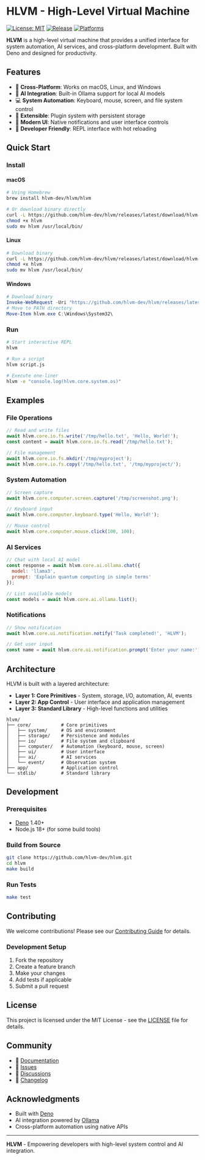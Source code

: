 # HLVM - High-Level Virtual Machine

[![License: MIT](https://img.shields.io/badge/License-MIT-yellow.svg)](https://opensource.org/licenses/MIT)
[![Release](https://img.shields.io/github/v/release/hlvm-dev/hlvm)](https://github.com/hlvm-dev/hlvm/releases)
[![Platforms](https://img.shields.io/badge/platform-macOS%20%7C%20Linux%20%7C%20Windows-blue.svg)](https://github.com/hlvm-dev/hlvm/releases)

**HLVM** is a high-level virtual machine that provides a unified interface for system automation, AI services, and cross-platform development. Built with Deno and designed for productivity.

## Features

- 🚀 **Cross-Platform**: Works on macOS, Linux, and Windows
- 🤖 **AI Integration**: Built-in Ollama support for local AI models
- 💻 **System Automation**: Keyboard, mouse, screen, and file system control
- 🔧 **Extensible**: Plugin system with persistent storage
- 📱 **Modern UI**: Native notifications and user interface controls
- 🎯 **Developer Friendly**: REPL interface with hot reloading

## Quick Start

### Install

#### macOS
```bash
# Using Homebrew
brew install hlvm-dev/hlvm/hlvm

# Or download binary directly
curl -L https://github.com/hlvm-dev/hlvm/releases/latest/download/hlvm-macos-x64 -o hlvm
chmod +x hlvm
sudo mv hlvm /usr/local/bin/
```

#### Linux
```bash
# Download binary
curl -L https://github.com/hlvm-dev/hlvm/releases/latest/download/hlvm-linux-x64 -o hlvm
chmod +x hlvm
sudo mv hlvm /usr/local/bin/
```

#### Windows
```powershell
# Download binary
Invoke-WebRequest -Uri "https://github.com/hlvm-dev/hlvm/releases/latest/download/hlvm-windows-x64.exe" -OutFile "hlvm.exe"
# Move to PATH directory
Move-Item hlvm.exe C:\Windows\System32\
```

### Run

```bash
# Start interactive REPL
hlvm

# Run a script
hlvm script.js

# Execute one-liner
hlvm -e "console.log(hlvm.core.system.os)"
```

## Examples

### File Operations
```javascript
// Read and write files
await hlvm.core.io.fs.write('/tmp/hello.txt', 'Hello, World!');
const content = await hlvm.core.io.fs.read('/tmp/hello.txt');

// File management
await hlvm.core.io.fs.mkdir('/tmp/myproject');
await hlvm.core.io.fs.copy('/tmp/hello.txt', '/tmp/myproject/');
```

### System Automation
```javascript
// Screen capture
await hlvm.core.computer.screen.capture('/tmp/screenshot.png');

// Keyboard input
await hlvm.core.computer.keyboard.type('Hello, World!');

// Mouse control
await hlvm.core.computer.mouse.click(100, 100);
```

### AI Services
```javascript
// Chat with local AI model
const response = await hlvm.core.ai.ollama.chat({
  model: 'llama3',
  prompt: 'Explain quantum computing in simple terms'
});

// List available models
const models = await hlvm.core.ai.ollama.list();
```

### Notifications
```javascript
// Show notification
await hlvm.core.ui.notification.notify('Task completed!', 'HLVM');

// Get user input
const name = await hlvm.core.ui.notification.prompt('Enter your name:');
```

## Architecture

HLVM is built with a layered architecture:

- **Layer 1: Core Primitives** - System, storage, I/O, automation, AI, events
- **Layer 2: App Control** - User interface and application management
- **Layer 3: Standard Library** - High-level functions and utilities

```
hlvm/
├── core/           # Core primitives
│   ├── system/     # OS and environment
│   ├── storage/    # Persistence and modules
│   ├── io/         # File system and clipboard
│   ├── computer/   # Automation (keyboard, mouse, screen)
│   ├── ui/         # User interface
│   ├── ai/         # AI services
│   └── event/      # Observation system
├── app/            # Application control
└── stdlib/         # Standard library
```

## Development

### Prerequisites
- [Deno](https://deno.land/) 1.40+
- Node.js 18+ (for some build tools)

### Build from Source
```bash
git clone https://github.com/hlvm-dev/hlvm.git
cd hlvm
make build
```

### Run Tests
```bash
make test
```

## Contributing

We welcome contributions! Please see our [Contributing Guide](CONTRIBUTING.md) for details.

### Development Setup
1. Fork the repository
2. Create a feature branch
3. Make your changes
4. Add tests if applicable
5. Submit a pull request

## License

This project is licensed under the MIT License - see the [LICENSE](LICENSE) file for details.

## Community

- 📖 [Documentation](https://github.com/hlvm-dev/hlvm/tree/main/docs)
- 🐛 [Issues](https://github.com/hlvm-dev/hlvm/issues)
- 💬 [Discussions](https://github.com/hlvm-dev/hlvm/discussions)
- 📝 [Changelog](CHANGELOG.md)

## Acknowledgments

- Built with [Deno](https://deno.land/)
- AI integration powered by [Ollama](https://ollama.ai/)
- Cross-platform automation using native APIs

---

**HLVM** - Empowering developers with high-level system control and AI integration.
